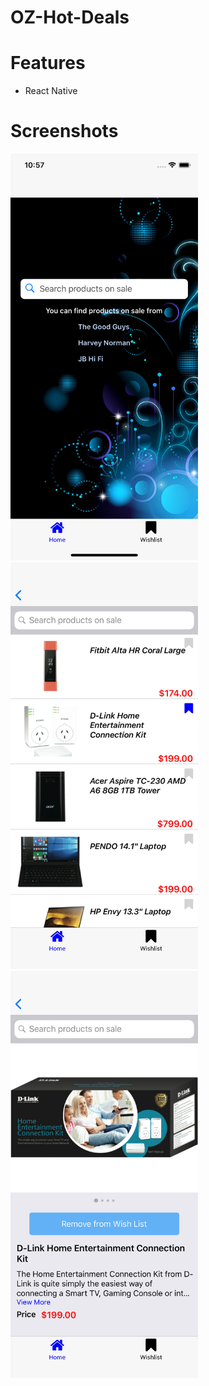 # OZ-Hot-Deals

# Features
- React Native

# Screenshots
<img src="https://github.com/hung-nb/OZ-Hot-Deals/blob/master/01.png" width="300"/><img src="https://github.com/hung-nb/OZ-Hot-Deals/blob/master/02.jpg" width="300"/><img src="https://github.com/hung-nb/OZ-Hot-Deals/blob/master/03.jpg" width="300"/>

